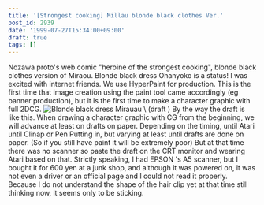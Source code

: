 ```yaml
---
title: '[Strongest cooking] Millau blonde black clothes Ver.'
post_id: 2939
date: '1999-07-27T15:34:00+09:00'
draft: true
tags: []
---
```


Nozawa proto's web comic "heroine of the strongest cooking", blonde black clothes version of Miraou. Blonde black dress Ohanyoko is a status! I was excited with internet friends. We use HyperPaint for production. This is the first time that image creation using the paint tool came accordingly (eg banner production), but it is the first time to make a character graphic with full 2DCG. ![Blonde black dress Mirauau \ (draft \)](https://danmaq.com/wp-content/uploads/2015/05/42a2eeb26ebee778b4b18cb4ed7cce8a-443x1024.jpg) By the way the draft is like this. When drawing a character graphic with CG from the beginning, we will advance at least on drafts on paper. Depending on the timing, until Atari until Clinap or Pen Putting in, but varying at least until drafts are done on paper. (So ​​if you still have paint it will be extremely poor) But at that time there was no scanner so paste the draft on the CRT monitor and wearing Atari based on that. Strictly speaking, I had EPSON 's A5 scanner, but I bought it for 600 yen at a junk shop, and although it was powered on, it was not even a driver or an official page and I could not read it properly. Because I do not understand the shape of the hair clip yet at that time still thinking now, it seems only to be sticking.

